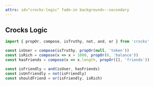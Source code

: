 ```yaml
---
attrs: id="crocks-logic" fade-in background=--secondary
---
```

## Crocks Logic

```js
import { propOr, compose, isTruthy, not, and, or } from 'crocks'

const isUser = compose(isTruthy, propOr(null, 'token'))
const isRich = compose(x => x > 1000, propOr(0, 'balance'))
const hasFriends = compose(x => x.length, propOr([], 'friends'))

const isFriendly = and(isUser, hasFriends)
const isUnfriendly = not(isFriendly)
const shouldFriend = or(isFriendly, isRich)
```

<style>#crocks-logic h2 { color: var(--primary); }</style>
